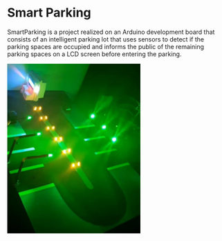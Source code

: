 # Smart Parking

SmartParking is a project realized on an Arduino development board that consists of an intelligent parking lot that uses sensors to detect if the parking spaces are occupied and informs the public of the remaining parking spaces on a LCD screen before entering the parking.

![Smart Parking](./ReadmeFiles/SmartParking.PNG)
